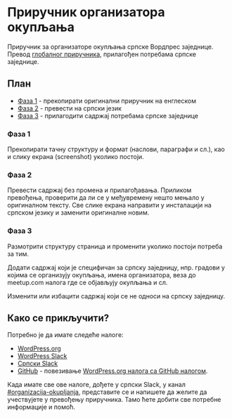 # Приручник организатора окупљања

Приручник за организаторе окупљања српске Вордпрес заједнице. Превод [глобалног приручника](https://make.wordpress.org/community/handbook/meetup-organizer/), прилагођен потребама српске заједнице.

## План

- [Фаза 1](#фаза-1) - прекопирати оригинални приручник на енглеском
- [Фаза 2](#фаза-2) - превести на српски језик
- [Фаза 3](#фаза-3) - прилагодити садржај потребама српске заједнице

### Фаза 1

Прекопирати тачну структуру и формат (наслови, параграфи и сл.), као и слику екрана (screenshot) уколико постоји.

### Фаза 2

Превести садржај без промена и прилагођавања. Приликом превођења, проверити да ли се у међувремену нешто мењало у оригиналном тексту. Све слике екрана направити у инсталацији на српском језику и заменити оригиналне новим.

### Фаза 3

Размотрити структуру страница и променити уколико постоји потреба за тим.

Додати садржај који је специфичан за српску заједницу, нпр. градови у којима се организују окупљања, имена организатора, веза до meetup.com налога где се објављују окупљања и сл.

Изменити или избацити садржај који се не односи на српску заједницу.

## Како се прикључити?

Потребно је да имате следеће налоге:
- [WordPress.org](https://login.wordpress.org/register)
- [WordPress Slack](https://make.wordpress.org/chat/)
- [Српски Slack](https://app.slack.com/client/T0AGJ90LF/C0AGJ90P9)
- [GitHub](https://github.com/signup) - повезивање [WordPress.org налога са GitHub налогом](https://make.wordpress.org/core/2020/03/19/associating-github-accounts-with-wordpress-org-profiles/).

Када имате све ове налоге, дођете у српски Slack, у канал [#organizacija-okupljanja](https://wpserbia.slack.com/archives/C051UKYB12B), представите се и напишете да желите да учествујете у превођењу приручника. Тамо ћете добити све потребне информације и помоћ.
